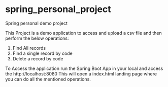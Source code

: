 # spring_personal_project
Spring personal demo project

This Project is a demo application to access and upload a csv file and then perform the below operations:
1. Find All records
2. Find a single record by code
3. Delete a record by code

To Access the application run the Spring Boot App in your local and access the http://localhost:8080
This will open a index.html landing page where you can do all the mentioned operations.
